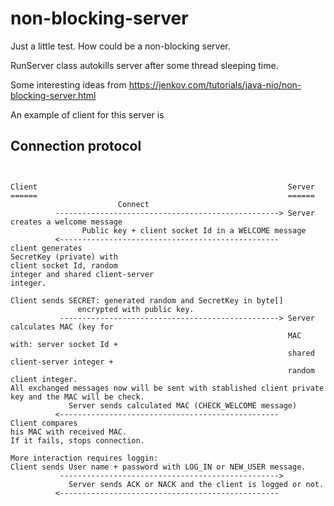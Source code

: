 # non-blocking-server

Just a little test. How could be a non-blocking server.

RunServer class autokills server after some thread sleeping time.

Some interesting ideas from https://jenkov.com/tutorials/java-nio/non-blocking-server.html

An example of client for this server is 

## Connection protocol
```


Client                                                        Server
======                                                        ======
                        Connect
          --------------------------------------------------> Server creates a welcome message
                Public key + client socket Id in a WELCOME message
          <-------------------------------------------------
client generates
SecretKey (private) with
client socket Id, random
integer and shared client-server 
integer.  

Client sends SECRET: generated random and SecretKey in byte[]
               encrypted with public key.
           -------------------------------------------------> Server calculates MAC (key for
                                                              MAC with: server socket Id + 
                                                              shared client-server integer +
                                                              random client integer.
All exchanged messages now will be sent with stablished client private key and the MAC will be check.
             Server sends calculated MAC (CHECK_WELCOME message)
          <-------------------------------------------------
Client compares
his MAC with received MAC.
If it fails, stops connection.

More interaction requires loggin:
Client sends User name + password with LOG_IN or NEW_USER message.
           ------------------------------------------------->
             Server sends ACK or NACK and the client is logged or not.
          <-------------------------------------------------
          
```
                                                              
